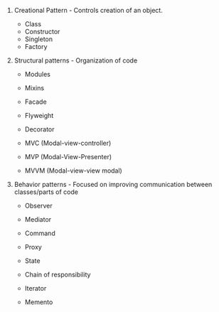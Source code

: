 1. Creational Pattern - Controls creation  of an object.
    - Class
    - Constructor
    - Singleton
    - Factory

2. Structural patterns - Organization of code
    - Modules
    - Mixins
    - Facade
    - Flyweight
    - Decorator

    - MVC (Modal-view-controller)
    - MVP (Modal-View-Presenter)
    - MVVM (Modal-view-view modal)

3. Behavior patterns - Focused on improving communication between classes/parts of code
    - Observer
    - Mediator
    - Command
    - Proxy

    - State
    - Chain of responsibility
    - Iterator
    - Memento